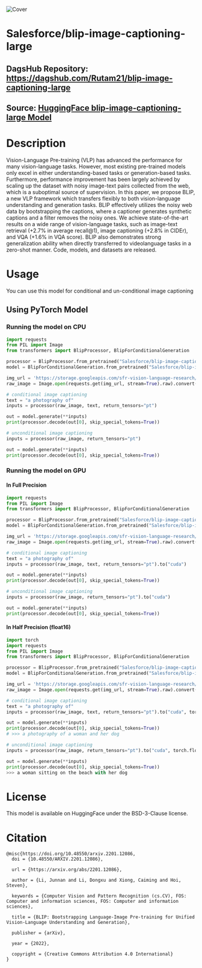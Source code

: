 ![Cover](https://user-images.githubusercontent.com/66431403/267597217-2285216a-209c-466b-a0da-ab610356c2af.png)

# Salesforce/blip-image-captioning-large

## DagsHub Repository: https://dagshub.com/Rutam21/blip-image-captioning-large
## Source: [HuggingFace blip-image-captioning-large Model](https://huggingface.co/Salesforce/blip-image-captioning-large)

# Description

Vision-Language Pre-training (VLP) has advanced the performance for many vision-language tasks. However, most existing pre-trained models only excel in either understanding-based tasks or generation-based tasks. Furthermore, performance improvement has been largely achieved by scaling up the dataset with noisy image-text pairs collected from the web, which is a suboptimal source of supervision. In this paper, we propose BLIP, a new VLP framework which transfers flexibly to both vision-language understanding and generation tasks. BLIP effectively utilizes the noisy web data by bootstrapping the captions, where a captioner generates synthetic captions and a filter removes the noisy ones. We achieve state-of-the-art results on a wide range of vision-language tasks, such as image-text retrieval (+2.7% in average recall@1), image captioning (+2.8% in CIDEr), and VQA (+1.6% in VQA score). BLIP also demonstrates strong generalization ability when directly transferred to videolanguage tasks in a zero-shot manner. Code, models, and datasets are released.

# Usage
You can use this model for conditional and un-conditional image captioning

## Using PyTorch Model

### Running the model on CPU

```python
import requests
from PIL import Image
from transformers import BlipProcessor, BlipForConditionalGeneration

processor = BlipProcessor.from_pretrained("Salesforce/blip-image-captioning-large")
model = BlipForConditionalGeneration.from_pretrained("Salesforce/blip-image-captioning-large")

img_url = 'https://storage.googleapis.com/sfr-vision-language-research/BLIP/demo.jpg' 
raw_image = Image.open(requests.get(img_url, stream=True).raw).convert('RGB')

# conditional image captioning
text = "a photography of"
inputs = processor(raw_image, text, return_tensors="pt")

out = model.generate(**inputs)
print(processor.decode(out[0], skip_special_tokens=True))

# unconditional image captioning
inputs = processor(raw_image, return_tensors="pt")

out = model.generate(**inputs)
print(processor.decode(out[0], skip_special_tokens=True))
```

### Running the model on GPU

#### In Full Precision

```python
import requests
from PIL import Image
from transformers import BlipProcessor, BlipForConditionalGeneration

processor = BlipProcessor.from_pretrained("Salesforce/blip-image-captioning-large")
model = BlipForConditionalGeneration.from_pretrained("Salesforce/blip-image-captioning-large").to("cuda")

img_url = 'https://storage.googleapis.com/sfr-vision-language-research/BLIP/demo.jpg' 
raw_image = Image.open(requests.get(img_url, stream=True).raw).convert('RGB')

# conditional image captioning
text = "a photography of"
inputs = processor(raw_image, text, return_tensors="pt").to("cuda")

out = model.generate(**inputs)
print(processor.decode(out[0], skip_special_tokens=True))

# unconditional image captioning
inputs = processor(raw_image, return_tensors="pt").to("cuda")

out = model.generate(**inputs)
print(processor.decode(out[0], skip_special_tokens=True))
```

#### In Half Precision (float16)

```python
import torch
import requests
from PIL import Image
from transformers import BlipProcessor, BlipForConditionalGeneration

processor = BlipProcessor.from_pretrained("Salesforce/blip-image-captioning-large")
model = BlipForConditionalGeneration.from_pretrained("Salesforce/blip-image-captioning-large", torch_dtype=torch.float16).to("cuda")

img_url = 'https://storage.googleapis.com/sfr-vision-language-research/BLIP/demo.jpg' 
raw_image = Image.open(requests.get(img_url, stream=True).raw).convert('RGB')

# conditional image captioning
text = "a photography of"
inputs = processor(raw_image, text, return_tensors="pt").to("cuda", torch.float16)

out = model.generate(**inputs)
print(processor.decode(out[0], skip_special_tokens=True))
# >>> a photography of a woman and her dog

# unconditional image captioning
inputs = processor(raw_image, return_tensors="pt").to("cuda", torch.float16)

out = model.generate(**inputs)
print(processor.decode(out[0], skip_special_tokens=True))
>>> a woman sitting on the beach with her dog
```

# License
This model is available on HuggingFace under the BSD-3-Clause license.

# Citation

```citation
@misc{https://doi.org/10.48550/arxiv.2201.12086,
  doi = {10.48550/ARXIV.2201.12086},
  
  url = {https://arxiv.org/abs/2201.12086},
  
  author = {Li, Junnan and Li, Dongxu and Xiong, Caiming and Hoi, Steven},
  
  keywords = {Computer Vision and Pattern Recognition (cs.CV), FOS: Computer and information sciences, FOS: Computer and information sciences},
  
  title = {BLIP: Bootstrapping Language-Image Pre-training for Unified Vision-Language Understanding and Generation},
  
  publisher = {arXiv},
  
  year = {2022},
  
  copyright = {Creative Commons Attribution 4.0 International}
}
```
